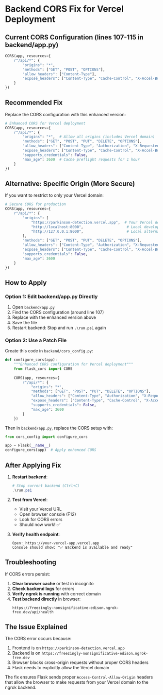 # Backend CORS Fix for Vercel Deployment

## Current CORS Configuration (lines 107-115 in backend/app.py)

```python
CORS(app, resources={
    r"/api/*": {
        "origins": "*",
        "methods": ["GET", "POST", "OPTIONS"],
        "allow_headers": ["Content-Type"],
        "expose_headers": ["Content-Type", "Cache-Control", "X-Accel-Buffering"]
    }
})
```

## Recommended Fix

Replace the CORS configuration with this enhanced version:

```python
# Enhanced CORS for Vercel deployment
CORS(app, resources={
    r"/api/*": {
        "origins": "*",  # Allow all origins (includes Vercel domain)
        "methods": ["GET", "POST", "PUT", "DELETE", "OPTIONS"],
        "allow_headers": ["Content-Type", "Authorization", "X-Requested-With"],
        "expose_headers": ["Content-Type", "Cache-Control", "X-Accel-Buffering"],
        "supports_credentials": False,
        "max_age": 3600  # Cache preflight requests for 1 hour
    }
})
```

## Alternative: Specific Origin (More Secure)

If you want to restrict to only your Vercel domain:

```python
# Secure CORS for production
CORS(app, resources={
    r"/api/*": {
        "origins": [
            "https://parkinson-detection.vercel.app",  # Your Vercel domain
            "http://localhost:8000",                    # Local development
            "http://127.0.0.1:8000",                    # Local alternative
        ],
        "methods": ["GET", "POST", "PUT", "DELETE", "OPTIONS"],
        "allow_headers": ["Content-Type", "Authorization", "X-Requested-With"],
        "expose_headers": ["Content-Type", "Cache-Control", "X-Accel-Buffering"],
        "supports_credentials": False,
        "max_age": 3600
    }
})
```

## How to Apply

### Option 1: Edit backend/app.py Directly

1. Open `backend/app.py`
2. Find the CORS configuration (around line 107)
3. Replace with the enhanced version above
4. Save the file
5. Restart backend: Stop and run `.\run.ps1` again

### Option 2: Use a Patch File

Create this code in `backend/cors_config.py`:

```python
def configure_cors(app):
    """Enhanced CORS configuration for Vercel deployment"""
    from flask_cors import CORS
    
    CORS(app, resources={
        r"/api/*": {
            "origins": "*",
            "methods": ["GET", "POST", "PUT", "DELETE", "OPTIONS"],
            "allow_headers": ["Content-Type", "Authorization", "X-Requested-With"],
            "expose_headers": ["Content-Type", "Cache-Control", "X-Accel-Buffering"],
            "supports_credentials": False,
            "max_age": 3600
        }
    })
```

Then in `backend/app.py`, replace the CORS setup with:

```python
from cors_config import configure_cors

app = Flask(__name__)
configure_cors(app)  # Apply enhanced CORS
```

## After Applying Fix

1. **Restart backend**:
   ```powershell
   # Stop current backend (Ctrl+C)
   .\run.ps1
   ```

2. **Test from Vercel**:
   - Visit your Vercel URL
   - Open browser console (F12)
   - Look for CORS errors
   - Should now work! ✅

3. **Verify health endpoint**:
   ```
   Open: https://your-vercel-app.vercel.app
   Console should show: "✅ Backend is available and ready"
   ```

## Troubleshooting

If CORS errors persist:

1. **Clear browser cache** or test in incognito
2. **Check backend logs** for errors
3. **Verify ngrok is running** with correct domain
4. **Test backend directly** in browser:
   ```
   https://freezingly-nonsignificative-edison.ngrok-free.dev/api/health
   ```

## The Issue Explained

The CORS error occurs because:
1. Frontend is on `https://parkinson-detection.vercel.app`
2. Backend is on `https://freezingly-nonsignificative-edison.ngrok-free.dev`
3. Browser blocks cross-origin requests without proper CORS headers
4. Flask needs to explicitly allow the Vercel domain

The fix ensures Flask sends proper `Access-Control-Allow-Origin` headers that allow the browser to make requests from your Vercel domain to the ngrok backend.
